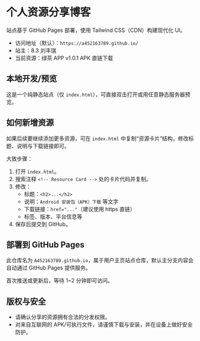 # 个人资源分享博客

站点基于 GitHub Pages 部署，使用 Tailwind CSS（CDN）构建现代化 UI。

- 访问地址（默认）：`https://a452163789.github.io/`
- 站主：8.3 刘丰瑞
- 当前资源：绿茶 APP v1.0.1 APK 直链下载

## 本地开发/预览

这是一个纯静态站点（仅 `index.html`），可直接双击打开或用任意静态服务器预览。

## 如何新增资源

如果后续要继续添加更多资源，可在 `index.html` 中复制“资源卡片”结构，修改标题、说明与下载链接即可。

大致步骤：
1. 打开 `index.html`。
2. 搜索注释 `<!-- Resource Card -->` 处的卡片代码并复制。
3. 修改：
   - 标题：`<h2>...</h2>`
   - 说明：`Android 安装包（APK）下载` 等文字
   - 下载链接：`href="..."`（建议使用 https 直链）
   - 标签、版本、平台信息等
4. 保存后提交到 GitHub。

## 部署到 GitHub Pages

此仓库名为 `A452163789.github.io`，属于用户主页站点仓库，默认主分支内容会自动通过 GitHub Pages 提供服务。

首次推送或更新后，等待 1~2 分钟即可访问。

## 版权与安全

- 请确认分享的资源拥有合法的分发权限。
- 对来自互联网的 APK/可执行文件，请谨慎下载与安装，并在设备上做好安全防护。
